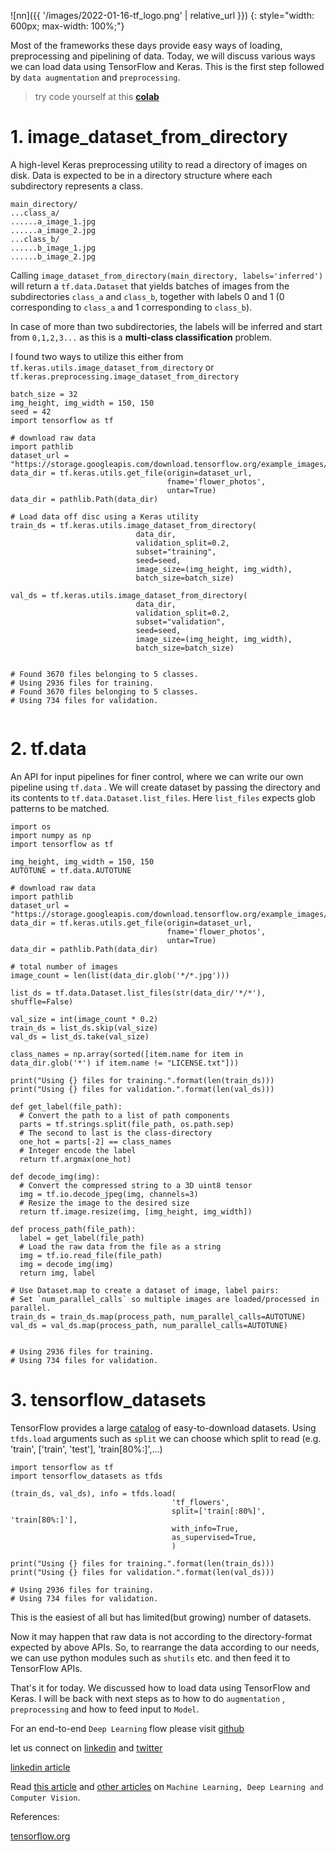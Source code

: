 ![nn]({{ '/images/2022-01-16-tf_logo.png' | relative_url }})
{: style="width: 600px; max-width: 100%;"}

Most of the frameworks these days provide easy ways of loading, preprocessing and pipelining of data. Today, we will discuss various ways we can load data using TensorFlow and Keras. This is the first step followed by `data augmentation` and `preprocessing`.

> try code yourself at this **[colab](https://colab.research.google.com/drive/1k-MocSgk8OoaNQqtkbsjDLdBCfeJ7kMV?usp=sharing)**

# 1. image_dataset_from_directory
A high-level Keras preprocessing utility to read a directory of images on disk. Data is expected to be in a directory structure where each subdirectory represents a class.
 
 ```
main_directory/
...class_a/
......a_image_1.jpg
......a_image_2.jpg
...class_b/
......b_image_1.jpg
......b_image_2.jpg
```

Calling `image_dataset_from_directory(main_directory, labels='inferred')` will return a `tf.data.Dataset` that yields batches of images from the subdirectories `class_a` and  `class_b`, together with labels 0 and 1 (0 corresponding to `class_a` and 1 corresponding to `class_b`).


In case of more than two subdirectories, the labels will be inferred and start from `0,1,2,3...` as this is a **multi-class classification** problem.

I found two ways to utilize this either from `tf.keras.utils.image_dataset_from_directory` or `tf.keras.preprocessing.image_dataset_from_directory`

```
batch_size = 32
img_height, img_width = 150, 150
seed = 42
import tensorflow as tf

# download raw data
import pathlib
dataset_url = "https://storage.googleapis.com/download.tensorflow.org/example_images/flower_photos.tgz"
data_dir = tf.keras.utils.get_file(origin=dataset_url,
                                   fname='flower_photos',
                                   untar=True)
data_dir = pathlib.Path(data_dir)

# Load data off disc using a Keras utility
train_ds = tf.keras.utils.image_dataset_from_directory(			
                            data_dir,
                            validation_split=0.2,
                            subset="training",
                            seed=seed,
                            image_size=(img_height, img_width),
                            batch_size=batch_size)

val_ds = tf.keras.utils.image_dataset_from_directory(
                            data_dir,
                            validation_split=0.2,
                            subset="validation",
                            seed=seed,
                            image_size=(img_height, img_width),
                            batch_size=batch_size)


# Found 3670 files belonging to 5 classes.
# Using 2936 files for training.
# Found 3670 files belonging to 5 classes.
# Using 734 files for validation.
                            
```

# 2. tf.data
An API for input pipelines for finer control, where we can write our own pipeline using `tf.data` . We will create dataset by passing the directory and its contents to `tf.data.Dataset.list_files`. Here `list_files` expects glob patterns to be matched.

```
import os
import numpy as np
import tensorflow as tf

img_height, img_width = 150, 150
AUTOTUNE = tf.data.AUTOTUNE

# download raw data
import pathlib
dataset_url = "https://storage.googleapis.com/download.tensorflow.org/example_images/flower_photos.tgz"
data_dir = tf.keras.utils.get_file(origin=dataset_url,
                                   fname='flower_photos',
                                   untar=True)
data_dir = pathlib.Path(data_dir)

# total number of images
image_count = len(list(data_dir.glob('*/*.jpg')))

list_ds = tf.data.Dataset.list_files(str(data_dir/'*/*'), shuffle=False)

val_size = int(image_count * 0.2)
train_ds = list_ds.skip(val_size)
val_ds = list_ds.take(val_size)

class_names = np.array(sorted([item.name for item in data_dir.glob('*') if item.name != "LICENSE.txt"]))

print("Using {} files for training.".format(len(train_ds)))
print("Using {} files for validation.".format(len(val_ds)))

def get_label(file_path):
  # Convert the path to a list of path components
  parts = tf.strings.split(file_path, os.path.sep)
  # The second to last is the class-directory
  one_hot = parts[-2] == class_names
  # Integer encode the label
  return tf.argmax(one_hot)

def decode_img(img):
  # Convert the compressed string to a 3D uint8 tensor
  img = tf.io.decode_jpeg(img, channels=3)
  # Resize the image to the desired size
  return tf.image.resize(img, [img_height, img_width])

def process_path(file_path):
  label = get_label(file_path)
  # Load the raw data from the file as a string
  img = tf.io.read_file(file_path)
  img = decode_img(img)
  return img, label

# Use Dataset.map to create a dataset of image, label pairs:
# Set `num_parallel_calls` so multiple images are loaded/processed in parallel.
train_ds = train_ds.map(process_path, num_parallel_calls=AUTOTUNE)
val_ds = val_ds.map(process_path, num_parallel_calls=AUTOTUNE)


# Using 2936 files for training.
# Using 734 files for validation.

```

# 3. tensorflow_datasets 
TensorFlow provides a large [catalog](https://www.tensorflow.org/datasets/catalog/overview) of easy-to-download datasets. Using `tfds.load` arguments such as `split` we can choose which split to read (e.g. 'train', ['train', 'test'], 'train[80%:]',...)


```
import tensorflow as tf
import tensorflow_datasets as tfds

(train_ds, val_ds), info = tfds.load(
                                    'tf_flowers',
                                    split=['train[:80%]', 'train[80%:]'],
                                    with_info=True,
                                    as_supervised=True,
                                    )

print("Using {} files for training.".format(len(train_ds)))
print("Using {} files for validation.".format(len(val_ds)))

# Using 2936 files for training.
# Using 734 files for validation.
```
This is the easiest of all but has limited(but growing) number of datasets.

Now it may happen that raw data is not according to the directory-format expected by above APIs. So, to rearrange the data according to our needs, we can use python modules such as `shutils` etc. and then feed it to TensorFlow APIs.

That's it for today. We discussed how to load data using TensorFlow and Keras. I will be back with next steps as to how to do `augmentation` , `preprocessing` and how to feed input to `Model`.

For an end-to-end `Deep Learning` flow please visit [github](https://rahulbakshee.github.io/iWriteHere/2022/02/08/Deep-Learning-Take-Home-Assignment.html) 

let us connect on [linkedin](https://www.linkedin.com/in/rahulbakshee/) and [twitter](https://twitter.com/rahulbakshee)

[linkedin article](https://www.linkedin.com/pulse/quick-ways-data-loading-tensorflow-rahul-bakshee)

Read [this article](https://rahulbakshee.github.io/iWriteHere/2022/01/16/Quick-ways-of-data-loading-in-TensorFlow.html) and [other articles](https://rahulbakshee.github.io/iWriteHere/) on `Machine Learning, Deep Learning and Computer Vision`.

References:

[tensorflow.org](https://www.tensorflow.org/tutorials/load_data/images)
